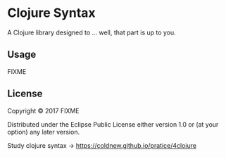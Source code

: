 # Clojure Syntax

A Clojure library designed to ... well, that part is up to you.

## Usage

FIXME

## License

Copyright © 2017 FIXME

Distributed under the Eclipse Public License either version 1.0 or (at
your option) any later version.


Study clojure syntax -> https://coldnew.github.io/pratice/4clojure